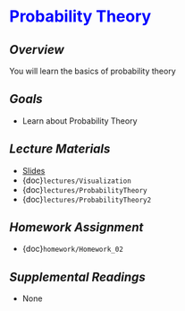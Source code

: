 # <span style="color: blue;"><b>Probability Theory</b></span>

## *Overview*
You will learn the basics of probability theory

## *Goals*
* Learn about Probability Theory

## *Lecture Materials*
* [Slides](https://docs.google.com/presentation/d/1fxUZ9nOM9RtQYOGHNl7qQPq2yX_YYokqfyaQvOMRIHY/edit?usp=sharing)
* {doc}`lectures/Visualization`
* {doc}`lectures/ProbabilityTheory`
* {doc}`lectures/ProbabilityTheory2`

## *Homework Assignment*
* {doc}`homework/Homework_02`

## *Supplemental Readings*
* None
